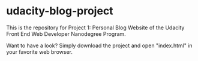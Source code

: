 # udacity-blog-project
This is the repository for Project 1: Personal Blog Website of the Udacity Front End Web Developer Nanodegree Program.

Want to have a look? Simply download the project and open "index.html" in your favorite web browser.
